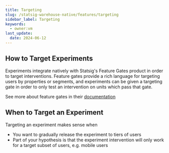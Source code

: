 ```yaml
---
title: Targeting
slug: /statsig-warehouse-native/features/targeting
sidebar_label: Targeting
keywords:
  - owner:vm
last_update:
  date: 2024-06-12
---
```


## How to Target Experiments

Experiments integrate natively with Statsig's Feature Gates product in order to target interventions. Feature gates provide a rich language for targeting users by properties or segments, and experiments can be given a targeting gate in order to only test an intervention on units which pass that gate.

See more about feature gates in their [documentation](/feature-flags/working-with)

## When to Target an Experiment

Targeting an experiment makes sense when

- You want to gradually release the experiment to tiers of users
- Part of your hypothesis is that the experiment intervention will only work for a target subset of users, e.g. mobile users
